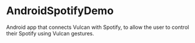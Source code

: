 # AndroidSpotifyDemo
Android app that connects Vulcan with Spotify, to allow the user to control their Spotify using Vulcan gestures.
